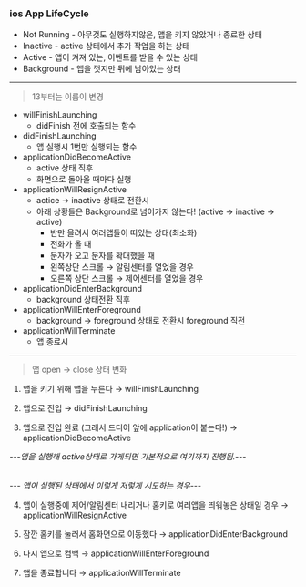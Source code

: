 
### ios App LifeCycle

- Not Running - 아무것도 실행하지않은, 앱을 키지 않았거나 종료한 상태
- Inactive - active 상태에서 추가 작업을 하는 상태
- Active - 앱이 켜져 있는, 이벤트를 받을 수 있는 상태
- Background - 앱을 껏지만 뒤에 남아있는 상태
----

> 13부터는 이름이 변경
- willFinishLaunching
    - didFinish 전에 호출되는 함수
- didFinishLaunching
    - 앱 실행시 1번만 실행되는 함수
- applicationDidBecomeActive
    - active 상태 직후
    - 화면으로 돌아올 때마다  실행
- applicationWillResignActive
    - actice → inactive 상태로 전환시
    - 아래 상황들은 Background로 넘어가지 않는다! (active → inactive → active)
      - 반만 올려서 여러앱들이 떠있는 상태(최소화)
      - 전화가 올 때
      - 문자가 오고 문자를 확대했을 때
      - 왼쪽상단 스크롤 → 알림센터를 열었을 경우
      - 오른쪽 상단 스크롤 → 제어센터를 열었을 경우
- applicationDidEnterBackground
    - background 상태전환 직후
- applicationWillEnterForeground
    - background → foreground 상태로 전환시 foreground 직전
- applicationWillTerminate
    - 앱 종료시
---

> 앱 open -> close 상태 변화

1. 앱을 키기 위해 앱을 누른다 → willFinishLaunching

2. 앱으로 진입 → didFinishLaunching

3. 앱으로 진입 완료 (그래서 드디어 앞에 application이 붙는다!) → applicationDidBecomeActive

---_앱을 실행해 active상태로 가게되면 기본적으로 여기까지 진행됨._--- <br><br>

--- _앱이 실행된 상태에서 이렇게 저렇게 시도하는 경우_---

4. 앱이 실행중에 제어/알림센터 내리거나 홈키로 여러앱을 띄워놓은 상태일 경우 → applicationWillResignActive

5. 잠깐 홈키를 눌러서 홈화면으로 이동했다 → applicationDidEnterBackground

6. 다시 앱으로 컴백 → applicationWillEnterForeground

7. 앱을 종료합니다 → applicationWillTerminate

